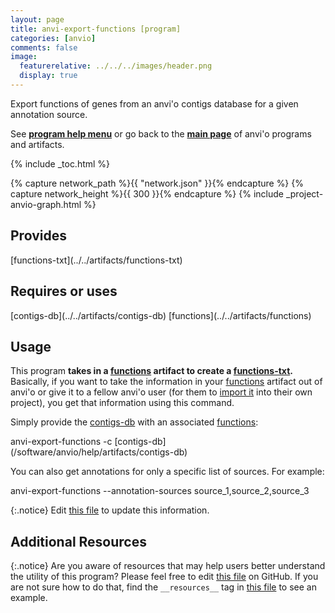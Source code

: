 ```yaml
---
layout: page
title: anvi-export-functions [program]
categories: [anvio]
comments: false
image:
  featurerelative: ../../../images/header.png
  display: true
---
```


Export functions of genes from an anvi&#x27;o contigs database for a given annotation source.

See **[program help menu](../../../vignette#anvi-export-functions)** or go back to the **[main page](../../)** of anvi'o programs and artifacts.


{% include _toc.html %}
<div id="svg" class="subnetwork"></div>
{% capture network_path %}{{ "network.json" }}{% endcapture %}
{% capture network_height %}{{ 300 }}{% endcapture %}
{% include _project-anvio-graph.html %}


## Provides

<p style="text-align: left" markdown="1"><span class="artifact-p">[functions-txt](../../artifacts/functions-txt)</span></p>

## Requires or uses

<p style="text-align: left" markdown="1"><span class="artifact-r">[contigs-db](../../artifacts/contigs-db)</span> <span class="artifact-r">[functions](../../artifacts/functions)</span></p>

## Usage


This program **takes in a <span class="artifact-n">[functions](/software/anvio/help/artifacts/functions)</span> artifact to create a <span class="artifact-n">[functions-txt](/software/anvio/help/artifacts/functions-txt)</span>.** Basically, if you want to take the information in your <span class="artifact-n">[functions](/software/anvio/help/artifacts/functions)</span> artifact out of anvi'o or give it to a fellow anvi'o user (for them to [import it](http://merenlab.org/software/anvio/help/programs/anvi-import-functions/) into their own project), you get that information using this command. 

Simply provide the <span class="artifact-n">[contigs-db](/software/anvio/help/artifacts/contigs-db)</span> with an associated <span class="artifact-n">[functions](/software/anvio/help/artifacts/functions)</span>: 

<div class="codeblock" markdown="1">
anvi&#45;export&#45;functions &#45;c <span class="artifact&#45;n">[contigs&#45;db](/software/anvio/help/artifacts/contigs&#45;db)</span> 
</div>

You can also get annotations for only a specific list of sources. For example:

<div class="codeblock" markdown="1">
anvi&#45;export&#45;functions &#45;&#45;annotation&#45;sources source_1,source_2,source_3
</div>



{:.notice}
Edit [this file](https://github.com/merenlab/anvio/tree/master/anvio/docs/programs/anvi-export-functions.md) to update this information.


## Additional Resources



{:.notice}
Are you aware of resources that may help users better understand the utility of this program? Please feel free to edit [this file](https://github.com/merenlab/anvio/tree/master/bin/anvi-export-functions) on GitHub. If you are not sure how to do that, find the `__resources__` tag in [this file](https://github.com/merenlab/anvio/blob/master/bin/anvi-interactive) to see an example.
